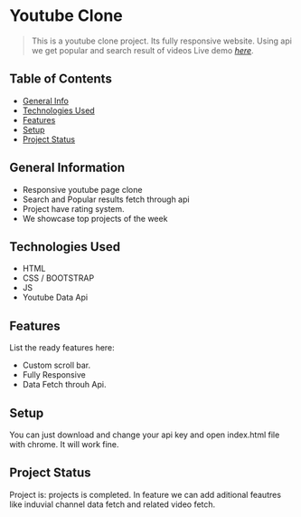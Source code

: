 # Youtube Clone
> This is a youtube clone project. Its fully responsive website. Using api we get popular and search result of videos
> Live demo [_here_](https://ns-youtube-clone.netlify.app/). <!-- If you have the project hosted somewhere, include the link here. -->

## Table of Contents
* [General Info](#general-information)
* [Technologies Used](#technologies-used)
* [Features](#features)
* [Setup](#setup)
* [Project Status](#project-status)
<!-- * [License](#license) -->


## General Information
- Responsive youtube page clone
- Search and Popular results fetch through api
- Project have rating system. 
- We showcase top projects of the week
<!-- You don't have to answer all the questions - just the ones relevant to your project. -->


## Technologies Used
- HTML 
- CSS / BOOTSTRAP
- JS
- Youtube Data Api


## Features
List the ready features here:
- Custom scroll bar. 
- Fully Responsive
- Data Fetch throuh Api.


## Setup
You can just download and change your api key and open index.html file with chrome. It will work fine.


## Project Status
Project is: projects is completed. In feature we can add aditional feautres like induvial channel data fetch and related video fetch.

